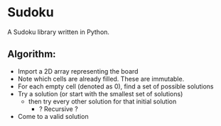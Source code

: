 # Sudoku

A Sudoku library written in Python. 

## Algorithm: 
  - Import a 2D array representing the board
  - Note which cells are already filled. These are immutable.
  - For each empty cell (denoted as 0), find a set of possible solutions
  - Try a solution (or start with the smallest set of solutions)
    - then try every other solution for that initial solution
      - ? Recursive ?
  - Come to a valid solution